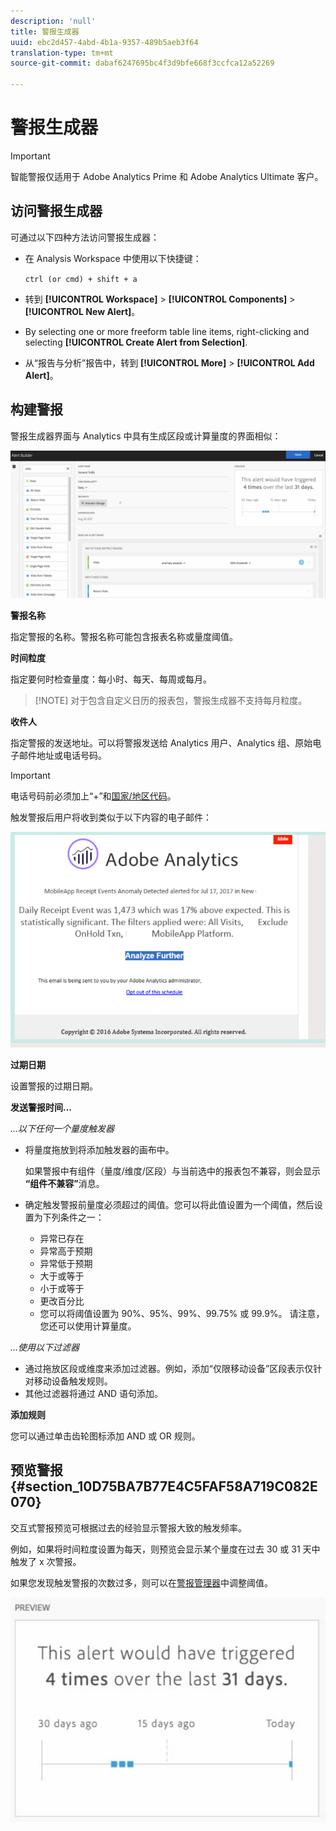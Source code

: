```yaml
---
description: 'null'
title: 警报生成器
uuid: ebc2d457-4abd-4b1a-9357-489b5aeb3f64
translation-type: tm+mt
source-git-commit: dabaf6247695bc4f3d9bfe668f3ccfca12a52269

---
```



# 警报生成器

>[!IMPORTANT]
>
>智能警报仅适用于 Adobe Analytics Prime 和 Adobe Analytics Ultimate 客户。

## 访问警报生成器

可通过以下四种方法访问警报生成器：

* 在 Analysis Workspace 中使用以下快捷键：

   `ctrl (or cmd) + shift + a`
* 转到 **[!UICONTROL Workspace]** > **[!UICONTROL Components]** > **[!UICONTROL New Alert]**。
* By selecting one or more freeform table line items, right-clicking and selecting **[!UICONTROL Create Alert from Selection]**.
* 从“报告与分析”报告中，转到 **[!UICONTROL More]** > **[!UICONTROL Add Alert]**。

## 构建警报

警报生成器界面与 Analytics 中具有生成区段或计算量度的界面相似：

![](assets/alert_builder.png)

<!--Meike, I edited this table for validation -->

**警报名称**

指定警报的名称。警报名称可能包含报表名称或量度阈值。

**时间粒度**

指定要何时检查量度：每小时、每天、每周或每月。

>[!NOTE] 对于包含自定义日历的报表包，警报生成器不支持每月粒度。

**收件人**

指定警报的发送地址。可以将警报发送给 Analytics 用户、Analytics 组、原始电子邮件地址或电话号码。

>[!IMPORTANT]
>
>电话号码前必须加上“+”和[国家/地区代码](https://countrycode.org/)。

触发警报后用户将收到类似于以下内容的电子邮件：

![](assets/alerts-email.PNG)

**过期日期**

设置警报的过期日期。

**发送警报时间...**

*...以下任何一个量度触发器*

* 将量度拖放到将添加触发器的画布中。

   如果警报中有组件（量度/维度/区段）与当前选中的报表包不兼容，则会显示&#x200B;**“组件不兼容”**&#x200B;消息。
* 确定触发警报前量度必须超过的阈值。您可以将此值设置为一个阈值，然后设置为下列条件之一：

   * 异常已存在
   * 异常高于预期
   * 异常低于预期
   * 大于或等于
   * 小于或等于
   * 更改百分比
   * 您可以将阈值设置为 90%、95%、99%、99.75% 或 99.9%。
   请注意，您还可以使用计算量度。

*...使用以下过滤器*

* 通过拖放区段或维度来添加过滤器。例如，添加“仅限移动设备”区段表示仅针对移动设备触发规则。
* 其他过滤器将通过 AND 语句添加。

**添加规则**

您可以通过单击齿轮图标添加 AND 或 OR 规则。

## 预览警报 {#section_10D75BA7B77E4C5FAF58A719C082E070}

交互式警报预览可根据过去的经验显示警报大致的触发频率。

例如，如果将时间粒度设置为每天，则预览会显示某个量度在过去 30 或 31 天中触发了 x 次警报。

如果您发现触发警报的次数过多，则可以在[警报管理器](/help/components/c-alerts/alert-manager.md)中调整阈值。

![](assets/alert_preview.png)

